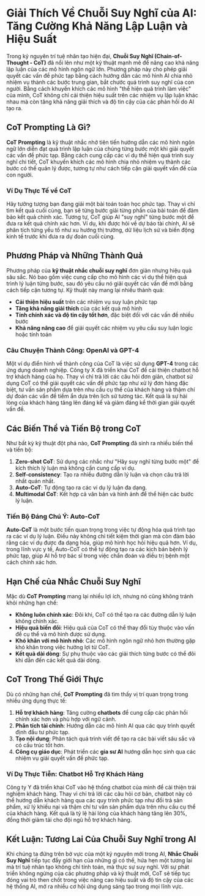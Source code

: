 # Giải Thích Về Chuỗi Suy Nghĩ của AI: Tăng Cường Khả Năng Lập Luận và Hiệu Suất

Trong kỷ nguyên trí tuệ nhân tạo hiện đại, **Chuỗi Suy Nghĩ (Chain-of-Thought - CoT)** đã nổi lên như một kỹ thuật mạnh mẽ để nâng cao khả năng lập luận của các mô hình ngôn ngữ lớn. Phương pháp này cho phép giải quyết các vấn đề phức tạp bằng cách hướng dẫn các mô hình AI chia nhỏ nhiệm vụ thành các bước trung gian, bắt chước quá trình suy nghĩ của con người. Bằng cách khuyến khích các mô hình "thể hiện quá trình làm việc" của mình, CoT không chỉ cải thiện hiệu suất trên các nhiệm vụ lập luận khác nhau mà còn tăng khả năng giải thích và độ tin cậy của các phản hồi do AI tạo ra.

## CoT Prompting Là Gì?

**CoT Prompting** là kỹ thuật nhắc nhở tiên tiến hướng dẫn các mô hình ngôn ngữ lớn diễn đạt quá trình lập luận của chúng từng bước một khi giải quyết các vấn đề phức tạp. Bằng cách cung cấp các ví dụ thể hiện quá trình suy nghĩ chi tiết, CoT khuyến khích các mô hình chia nhỏ nhiệm vụ thành các bước có thể quản lý được, tương tự như cách tiếp cận giải quyết vấn đề của con người.

### Ví Dụ Thực Tế về CoT

Hãy tưởng tượng bạn đang giải một bài toán toán học phức tạp. Thay vì chỉ tìm kết quả cuối cùng, bạn sẽ từng bước giải từng phần của bài toán để đảm bảo kết quả chính xác. Tương tự, CoT giúp AI "suy nghĩ" từng bước một để đưa ra kết quả chính xác hơn. Ví dụ, khi được hỏi về dự báo tài chính, AI sẽ phân tích từng yếu tố như xu hướng thị trường, dữ liệu lịch sử và biến động kinh tế trước khi đưa ra dự đoán cuối cùng.

## Phương Pháp và Những Thành Quả

Phương pháp của **kỹ thuật nhắc chuỗi suy nghĩ** đơn giản nhưng hiệu quả sâu sắc. Nó bao gồm việc cung cấp cho mô hình các ví dụ thể hiện quá trình lý luận từng bước, sau đó yêu cầu nó giải quyết các vấn đề mới bằng cách tiếp cận tương tự. Kỹ thuật này mang lại nhiều thành quả:

- **Cải thiện hiệu suất** trên các nhiệm vụ suy luận phức tạp
- **Tăng khả năng giải thích** của các kết quả mô hình
- **Tính chính xác và độ tin cậy tốt hơn**, đặc biệt đối với các vấn đề nhiều bước
- **Khả năng nâng cao** để giải quyết các nhiệm vụ yêu cầu suy luận logic hoặc tính toán

### Câu Chuyện Thành Công: OpenAI và GPT-4

Một ví dụ điển hình về thành công của CoT là việc sử dụng **GPT-4** trong các ứng dụng doanh nghiệp. Công ty X đã triển khai CoT để cải thiện chatbot hỗ trợ khách hàng của họ. Thay vì chỉ trả lời các câu hỏi đơn giản, chatbot sử dụng CoT có thể giải quyết các vấn đề phức tạp như xử lý đơn hàng đặc biệt, tư vấn sản phẩm dựa trên nhu cầu cụ thể của khách hàng và thậm chí dự đoán các vấn đề tiềm ẩn dựa trên lịch sử tương tác. Kết quả là sự hài lòng của khách hàng tăng lên đáng kể và giảm đáng kể thời gian giải quyết vấn đề.

## Các Biến Thể và Tiến Bộ trong CoT

Như bất kỳ kỹ thuật đột phá nào, **CoT Prompting** đã sinh ra nhiều biến thể và tiến bộ:

1. **Zero-shot CoT**: Sử dụng các nhắc như "Hãy suy nghĩ từng bước một" để kích thích lý luận mà không cần cung cấp ví dụ.
2. **Self-consistency**: Tạo ra nhiều đường dẫn lý luận và chọn câu trả lời nhất quán nhất.
3. **Auto-CoT**: Tự động tạo ra các ví dụ lý luận đa dạng.
4. **Multimodal CoT**: Kết hợp cả văn bản và hình ảnh để thể hiện các bước lý luận.

### Tiến Bộ Đáng Chú Ý: Auto-CoT

**Auto-CoT** là một bước tiến quan trọng trong việc tự động hóa quá trình tạo ra các ví dụ lý luận. Điều này không chỉ tiết kiệm thời gian mà còn đảm bảo rằng các ví dụ được đa dạng hóa, giúp mô hình học hỏi hiệu quả hơn. Ví dụ, trong lĩnh vực y tế, Auto-CoT có thể tự động tạo ra các kịch bản bệnh lý phức tạp, giúp AI hỗ trợ bác sĩ trong việc chẩn đoán và điều trị bệnh một cách chính xác hơn.

## Hạn Chế của Nhắc Chuỗi Suy Nghĩ

Mặc dù **CoT Prompting** mang lại nhiều lợi ích, nhưng nó cũng không tránh khỏi những hạn chế:

- **Không luôn chính xác**: Đôi khi, CoT có thể tạo ra các đường dẫn lý luận không chính xác.
- **Hiệu quả biến đổi**: Hiệu quả của CoT có thể thay đổi tùy thuộc vào vấn đề cụ thể và mô hình được sử dụng.
- **Khó khăn với mô hình nhỏ**: Các mô hình ngôn ngữ nhỏ hơn thường gặp khó khăn trong việc hưởng lợi từ CoT.
- **Kết quả dài dòng**: Sự phụ thuộc vào các giải thích từng bước có thể đôi khi dẫn đến các kết quả dài dòng.

## CoT Trong Thế Giới Thực

Dù có những hạn chế, **CoT Prompting** đã tìm thấy vị trí quan trọng trong nhiều ứng dụng thực tế:

1. **Hỗ trợ khách hàng**: Tăng cường **chatbots** để cung cấp các phản hồi chính xác hơn và phù hợp với ngữ cảnh.
2. **Phân tích tài chính**: Hướng dẫn các mô hình AI qua các quy trình quyết định đầu tư phức tạp.
3. **Tạo nội dung**: Phân tách quá trình viết để tạo ra các bài viết sâu sắc và có cấu trúc tốt hơn.
4. **Công cụ giáo dục**: Phát triển các **gia sư AI** hướng dẫn học sinh qua các nhiệm vụ giải quyết vấn đề phức tạp.

### Ví Dụ Thực Tiễn: Chatbot Hỗ Trợ Khách Hàng

Công ty Y đã triển khai CoT vào hệ thống chatbot của mình để cải thiện trải nghiệm khách hàng. Thay vì chỉ trả lời các câu hỏi cơ bản, chatbot này có thể hướng dẫn khách hàng qua các quy trình phức tạp như đổi trả sản phẩm, xử lý khiếu nại và thậm chí tư vấn sản phẩm dựa trên nhu cầu cụ thể của khách hàng. Kết quả là tỷ lệ hài lòng của khách hàng tăng lên 30%, đồng thời giảm tải cho đội ngũ hỗ trợ khách hàng.

## Kết Luận: Tương Lai Của Chuỗi Suy Nghĩ trong AI

Khi chúng ta đứng trên bờ vực của một kỷ nguyên mới trong AI, **Nhắc Chuỗi Suy Nghĩ** tiếp tục đẩy giới hạn của những gì có thể, hứa hẹn một tương lai mà trí tuệ nhân tạo không chỉ tính toán, mà thực sự suy nghĩ. Với sự phát triển không ngừng của các phương pháp và kỹ thuật mới, CoT sẽ tiếp tục đóng vai trò then chốt trong việc nâng cao hiệu suất và độ tin cậy của các hệ thống AI, mở ra nhiều cơ hội ứng dụng sáng tạo trong mọi lĩnh vực.
